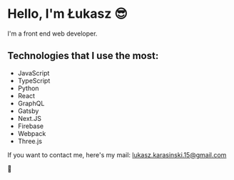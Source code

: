 # Hello, I'm Łukasz 😎
I'm a front end web developer.

## Technologies that I use the most:
- JavaScript
- TypeScript
- Python
- React
- GraphQL
- Gatsby
- Next.JS
- Firebase
- Webpack
- Three.js

If you want to contact me, here's my mail: lukasz.karasinski.15@gmail.com

👋
